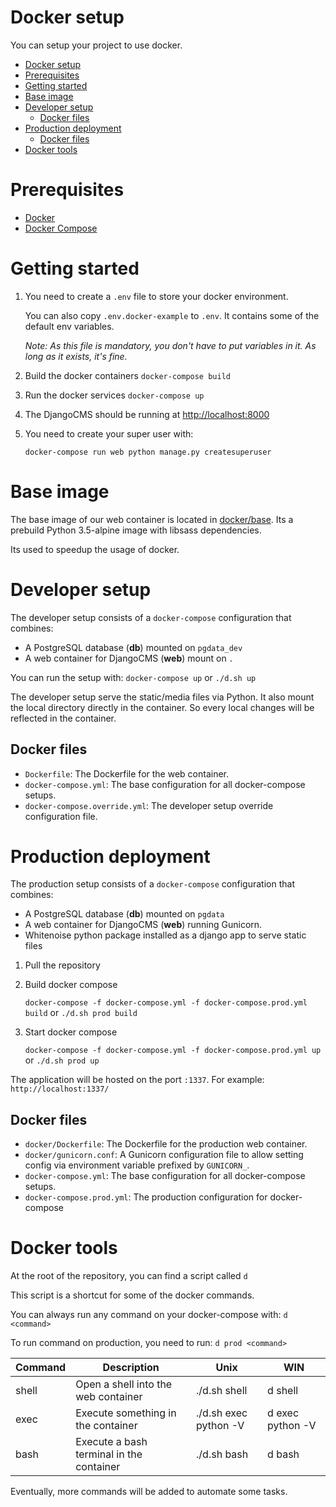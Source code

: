 # Docker setup

You can setup your project to use docker.

- [Docker setup](#docker-setup)
- [Prerequisites](#prerequisites)
- [Getting started](#getting-started)
- [Base image](#base-image)
- [Developer setup](#developer-setup)
  - [Docker files](#docker-files)
- [Production deployment](#production-deployment)
  - [Docker files](#docker-files-1)
- [Docker tools](#docker-tools)


# Prerequisites

- [Docker](https://www.docker.com/)
- [Docker Compose](https://docs.docker.com/compose/)

# Getting started

1. You need to create a `.env` file to store your docker environment.

    You can also copy `.env.docker-example` to `.env`. It contains some of the default env variables.

    *Note: As this file is mandatory, you don't have to put variables in it. As long as it exists, it's fine.*
2. Build the docker containers `docker-compose build`
3. Run the docker services `docker-compose up`
4. The DjangoCMS should be running at [http://localhost:8000](localhost:8000)
5. You need to create your super user with:

    `docker-compose run web python manage.py createsuperuser`

# Base image

The base image of our web container is located in [docker/base](docker/base).
Its a prebuild Python 3.5-alpine image with libsass dependencies.

Its used to speedup the usage of docker.

# Developer setup

The developer setup consists of a `docker-compose` configuration that combines:

- A PostgreSQL database (**db**) mounted on `pgdata_dev`
- A web container for DjangoCMS (**web**) mount on `.`

You can run the setup with: `docker-compose up` or `./d.sh up`

The developer setup serve the static/media files via Python. It also mount the
local directory directly in the container. So every local changes will be reflected in the container.

## Docker files

- `Dockerfile`: The Dockerfile for the web container.
- `docker-compose.yml`: The base configuration for all docker-compose setups.
- `docker-compose.override.yml`: The developer setup override configuration file.


# Production deployment

The production setup consists of a `docker-compose` configuration that combines:

- A PostgreSQL database (**db**) mounted on `pgdata`
- A web container for DjangoCMS (**web**) running Gunicorn.
- Whitenoise python package installed as a django app to serve static files


1. Pull the repository
2. Build docker compose

    `docker-compose -f docker-compose.yml -f docker-compose.prod.yml build` or `./d.sh prod build`
3. Start docker compose

    `docker-compose -f docker-compose.yml -f docker-compose.prod.yml up` or `./d.sh prod up`

The application will be hosted on the port `:1337`. For example: `http://localhost:1337/`

## Docker files

- `docker/Dockerfile`: The Dockerfile for the production web container.
- `docker/gunicorn.conf`: A Gunicorn configuration file to allow setting config
via environment variable prefixed by `GUNICORN_`.
- `docker-compose.yml`: The base configuration for all docker-compose setups.
- `docker-compose.prod.yml`: The production configuration for docker-compose


# Docker tools

At the root of the repository, you can find a script called `d`

This script is a shortcut for some of the docker commands.

You can always run any command on your docker-compose with: `d <command>`

To run command on production, you need to run: `d prod <command>`

| Command | Description                         | Unix               | WIN              |
|---------|-------------------------------------|--------------------|------------------|
| shell   | Open a shell into the web container | ./d.sh shell          | d shell          |
| exec    | Execute something in the container  | ./d.sh exec python -V | d exec python -V |
| bash    | Execute a bash terminal in the container | ./d.sh bash | d bash |
Eventually, more commands will be added to automate some tasks.
